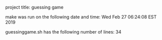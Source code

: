 project title: guessing game

make was run on the following date and time:
Wed Feb 27 06:24:08 EST 2019

guessinggame.sh has the following number of lines:
34
